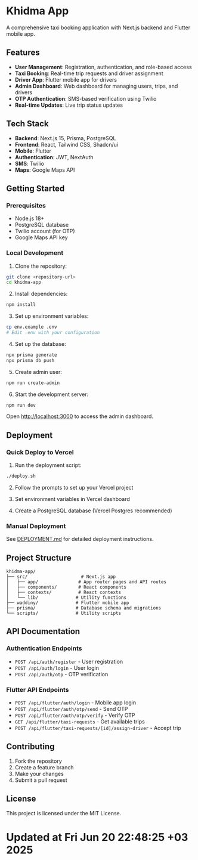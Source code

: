 # Khidma App

A comprehensive taxi booking application with Next.js backend and Flutter mobile app.

## Features

- **User Management**: Registration, authentication, and role-based access
- **Taxi Booking**: Real-time trip requests and driver assignment
- **Driver App**: Flutter mobile app for drivers
- **Admin Dashboard**: Web dashboard for managing users, trips, and drivers
- **OTP Authentication**: SMS-based verification using Twilio
- **Real-time Updates**: Live trip status updates

## Tech Stack

- **Backend**: Next.js 15, Prisma, PostgreSQL
- **Frontend**: React, Tailwind CSS, Shadcn/ui
- **Mobile**: Flutter
- **Authentication**: JWT, NextAuth
- **SMS**: Twilio
- **Maps**: Google Maps API

## Getting Started

### Prerequisites

- Node.js 18+
- PostgreSQL database
- Twilio account (for OTP)
- Google Maps API key

### Local Development

1. Clone the repository:
```bash
git clone <repository-url>
cd khidma-app
```

2. Install dependencies:
```bash
npm install
```

3. Set up environment variables:
```bash
cp env.example .env
# Edit .env with your configuration
```

4. Set up the database:
```bash
npx prisma generate
npx prisma db push
```

5. Create admin user:
```bash
npm run create-admin
```

6. Start the development server:
```bash
npm run dev
```

Open [http://localhost:3000](http://localhost:3000) to access the admin dashboard.

## Deployment

### Quick Deploy to Vercel

1. Run the deployment script:
```bash
./deploy.sh
```

2. Follow the prompts to set up your Vercel project

3. Set environment variables in Vercel dashboard

4. Create a PostgreSQL database (Vercel Postgres recommended)

### Manual Deployment

See [DEPLOYMENT.md](./DEPLOYMENT.md) for detailed deployment instructions.

## Project Structure

```
khidma-app/
├── src/                    # Next.js app
│   ├── app/               # App router pages and API routes
│   ├── components/        # React components
│   ├── contexts/          # React contexts
│   └── lib/              # Utility functions
├── waddiny/              # Flutter mobile app
├── prisma/               # Database schema and migrations
└── scripts/              # Utility scripts
```

## API Documentation

### Authentication Endpoints
- `POST /api/auth/register` - User registration
- `POST /api/auth/login` - User login
- `POST /api/auth/otp` - OTP verification

### Flutter API Endpoints
- `POST /api/flutter/auth/login` - Mobile app login
- `POST /api/flutter/auth/otp/send` - Send OTP
- `POST /api/flutter/auth/otp/verify` - Verify OTP
- `GET /api/flutter/taxi-requests` - Get available trips
- `POST /api/flutter/taxi-requests/[id]/assign-driver` - Accept trip

## Contributing

1. Fork the repository
2. Create a feature branch
3. Make your changes
4. Submit a pull request

## License

This project is licensed under the MIT License.
# Updated at Fri Jun 20 22:48:25 +03 2025
